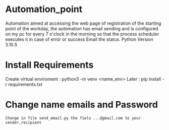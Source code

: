 # Automation_point
Automation aimed at accessing the web page of registration of the starting point of the workday, the automation has email sending and is configured on my pc for every 7 o'clock in the morning so that the process scheduler executes it in case of error or success Email the status. Python Version 3.10.5

# Install Requirements

Create virtual enviroment :
    python3 -m venv <name_env>
Later :
    pip install -r requirements.txt

# Change name emails and Password
    Change in file send_email.py the fiels ...@gmail.com to your sender,recipient